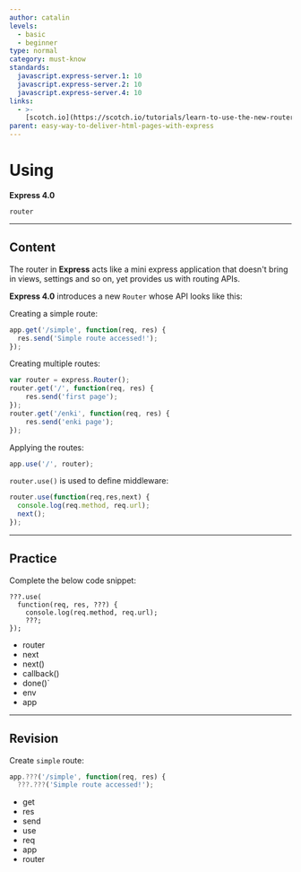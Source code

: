 ```yaml
---
author: catalin
levels:
  - basic
  - beginner
type: normal
category: must-know
standards:
  javascript.express-server.1: 10
  javascript.express-server.2: 10
  javascript.express-server.4: 10
links:
  - >-
    [scotch.io](https://scotch.io/tutorials/learn-to-use-the-new-router-in-expressjs-4){website}
parent: easy-way-to-deliver-html-pages-with-express
---
```


# Using 

**Express 4.0**

 

`router`


---

## Content

The router in **Express** acts like a mini express application that doesn't bring in views, settings and so on, yet provides us with routing APIs.

 **Express 4.0** introduces a new `Router` whose API looks like this:

Creating a simple route:

```javascript
app.get('/simple', function(req, res) {
  res.send('Simple route accessed!');
});
```

Creating multiple routes:

```javascript
var router = express.Router();
router.get('/', function(req, res) {
    res.send('first page');
});
router.get('/enki', function(req, res) {
    res.send('enki page');
});

```

Applying the routes:

```javascript
app.use('/', router);
```

`router.use()` is used to define middleware:

```javascript
router.use(function(req,res,next) {
  console.log(req.method, req.url);
  next();
});

```


---

## Practice

Complete the below code snippet:

    ???.use(
      function(req, res, ???) {
        console.log(req.method, req.url);
        ???;
    });

* router
* next
* next()
* callback()
* done()`
* env
* app


---

## Revision

Create `simple` route:

```javascript
app.???('/simple', function(req, res) {
  ???.???('Simple route accessed!');
```

* get
* res
* send
* use
* req
* app
* router
